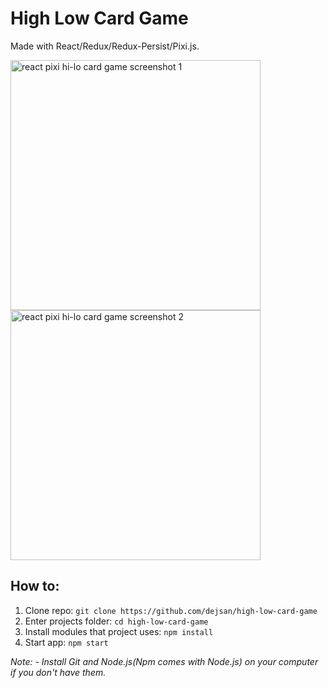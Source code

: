 # High Low Card Game

Made with React/Redux/Redux-Persist/Pixi.js.

<img width="400" alt="react pixi hi-lo card game screenshot 1" src="https://github.com/dejsan/puzzle-game/blob/master/public/assets/screenshots/1.jpg">
<img width="400" alt="react pixi hi-lo card game screenshot 2" src="https://github.com/dejsan/puzzle-game/blob/master/public/assets/screenshots/2.jpg">

## How to:

1. Clone repo: `git clone https://github.com/dejsan/high-low-card-game`
2. Enter projects folder: `cd high-low-card-game`
3. Install modules that project uses: `npm install`
4. Start app: `npm start`

*Note:*
*- Install Git and Node.js(Npm comes with Node.js) on your computer if you don't have them.*
